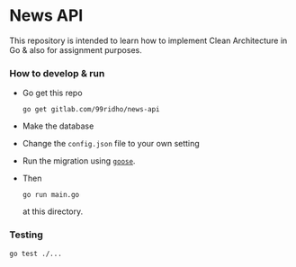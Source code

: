 # News API

This repository is intended to learn how to implement Clean Architecture in Go & also for assignment purposes.

### How to develop & run

* Go get this repo

    ```
    go get gitlab.com/99ridho/news-api
    ```

* Make the database
* Change the `config.json` file to your own setting
* Run the migration using [`goose`](https://github.com/pressly/goose).
* Then

    ```
    go run main.go
    ```

    at this directory.

### Testing

```
go test ./...
```